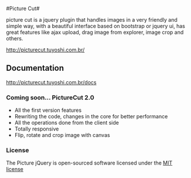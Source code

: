 #Picture Cut#

picture cut is a jquery plugin that handles images in a very friendly and simple way, with a beautiful interface based on bootstrap or jquery ui, has great features like ajax upload, drag image from explorer, image crop and others.

http://picturecut.tuyoshi.com.br/

## Documentation
http://picturecut.tuyoshi.com.br/docs

### Coming soon...  PictureCut 2.0
- All the first version features
- Rewriting the code, changes in the core for better performance
- All the operations done from the client side
- Totally responsive
- Flip, rotate and crop image with canvas

### License

The Picture jQuery is open-sourced software licensed under the [MIT license](http://opensource.org/licenses/MIT)
